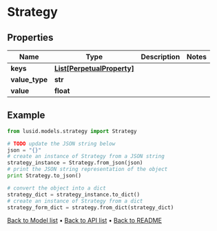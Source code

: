 # Strategy


## Properties
Name | Type | Description | Notes
------------ | ------------- | ------------- | -------------
**keys** | [**List[PerpetualProperty]**](PerpetualProperty.md) |  | 
**value_type** | **str** |  | 
**value** | **float** |  | 

## Example

```python
from lusid.models.strategy import Strategy

# TODO update the JSON string below
json = "{}"
# create an instance of Strategy from a JSON string
strategy_instance = Strategy.from_json(json)
# print the JSON string representation of the object
print Strategy.to_json()

# convert the object into a dict
strategy_dict = strategy_instance.to_dict()
# create an instance of Strategy from a dict
strategy_form_dict = strategy.from_dict(strategy_dict)
```
[Back to Model list](../README.md#documentation-for-models) &#8226; [Back to API list](../README.md#documentation-for-api-endpoints) &#8226; [Back to README](../README.md)


